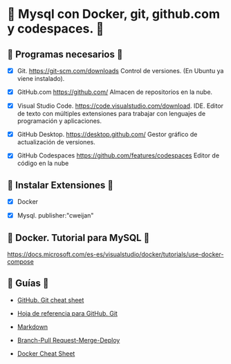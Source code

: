 # :beginner: Mysql con Docker, git, github.com y codespaces. :beginner:


## :bank: Programas necesarios :bank:

- [x] Git. https://git-scm.com/downloads  Control de versiones. (En Ubuntu ya viene instalado).

- [x] GitHub.com https://github.com/ Almacen de repositorios en la nube.

- [x] Visual Studio Code. https://code.visualstudio.com/download. IDE. Editor de texto con múltiples extensiones para trabajar con lenguajes de programación y aplicaciones.

- [x] GitHub Desktop. https://desktop.github.com/ Gestor gráfico de actualización de versiones.

- [x] GitHub Codespaces https://github.com/features/codespaces Editor de código en la nube



## :pill: Instalar Extensiones :pill:

- [x] Docker

- [x] Mysql. publisher:"cweijan"

## :hammer: Docker. Tutorial para MySQL :hammer:

https://docs.microsoft.com/es-es/visualstudio/docker/tutorials/use-docker-compose

## :eyes: Guías :eyes:

 * [GitHub. Git cheat sheet](https://github.com/BBDDDocker/Guias/github-git-cheat-sheet.pdf)


 * [Hoja de referencia para GitHub. Git](https://github.com/BBDDDocker/Guias/00_git-markdown-cheatsheet.pdf)

* [Markdown](https://github.com/IESAlisal/BBDDDocker/blob/main/Guias/00_git-markdown-cheatsheet.pdf)

* [Branch-Pull Request-Merge-Deploy](https://github.com/IESAlisal/BBDDDocker/blob/main/Guias/github-flow-cheatsheet.pdf)

* [Docker Cheat Sheet ](https://github.com/IESAlisal/BBDDDocker/blob/main/Guias/Docker_Cheat_Sheet-2.pdf)
